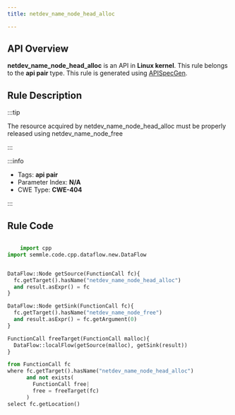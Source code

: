 ```yaml
---
title: netdev_name_node_head_alloc

---
```



## API Overview
**netdev_name_node_head_alloc** is an API in **Linux kernel**. This rule belongs to the **api pair** type. This rule is generated using [APISpecGen](../../tools/APISpecGen).
## Rule Description

:::tip

The resource acquired by netdev_name_node_head_alloc must be properly released using netdev_name_node_free

:::

:::info

- Tags: **api pair**
- Parameter Index: **N/A**
- CWE Type: **CWE-404**

:::

## Rule Code
```python

    import cpp
import semmle.code.cpp.dataflow.new.DataFlow


DataFlow::Node getSource(FunctionCall fc){
  fc.getTarget().hasName("netdev_name_node_head_alloc")
  and result.asExpr() = fc
}

DataFlow::Node getSink(FunctionCall fc){
  fc.getTarget().hasName("netdev_name_node_free")
  and result.asExpr() = fc.getArgument(0)
}

FunctionCall freeTarget(FunctionCall malloc){
  DataFlow::localFlow(getSource(malloc), getSink(result))
}

from FunctionCall fc
where fc.getTarget().hasName("netdev_name_node_head_alloc")
      and not exists(
        FunctionCall free| 
        free = freeTarget(fc)
      )
select fc.getLocation()

    
```